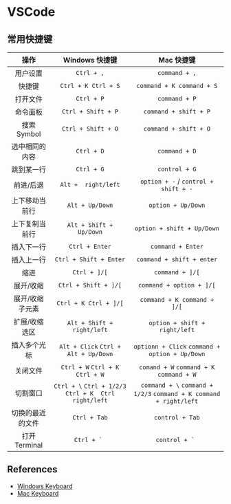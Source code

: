 # VSCode

## 常用快捷键

| 操作 | Windows 快捷键 | Mac 快捷键 |
| :--: | :--: | :--: |
| 用户设置 | `Ctrl + ,` | `command + ,` |
| 快捷键 | `Ctrl + K Ctrl + S` | `command + K command + S` |
| 打开文件 | `Ctrl + P` | `command + P` |
| 命令面板 | `Ctrl + Shift + P` | `command + shift + P` |
| 搜索 Symbol | `Ctrl + Shift + O` | `command + shift + O` |
| 选中相同的内容 | `Ctrl + D` | `command + D` |
| 跳到某一行 | `Ctrl + G` | `control + G` |
| 前进/后退 | `Alt +  right/left` | `option + -` / `control + shift + -` |
| 上下移动当前行 | `Alt + Up/Down` | `option + Up/Down` |
| 上下复制当前行 | `Alt + Shift + Up/Down` | `option + shift + Up/Down` |
| 插入下一行 | `Ctrl + Enter` | `command + Enter` |
| 插入上一行 | `Ctrl + Shift + Enter` | `command + shift + enter` |
| 缩进 | `Ctrl + ]/[` | `command + ]/[` |
| 展开/收缩 | `Ctrl + Shift + ]/[` | `command + option + ]/[` |
| 展开/收缩子元素 | `Ctrl + K Ctrl + ]/[` | `command + K command + ]/[` |
| 扩展/收缩选区 | `Alt + Shift + right/left` | `option + shift + right/left` |
| 插入多个光标 | `Alt + Click` `Ctrl + Alt + Up/Down` | `optionn + Click` `command + option + Up/Down`|
| 关闭文件 | `Ctrl + W` `Ctrl + K Ctrl + W` | `comand + W` `command + K command + W` |
| 切割窗口 | `Ctrl + \` `Ctrl + 1/2/3` `Ctrl + K  Ctrl right/left` | `command + \` `command + 1/2/3` `command + K command + right/left`|
| 切换的最近的文件 | `Ctrl + Tab` | `control + Tab` |
| 打开 Terminal | ```Ctrl + ` ``` | ```control + ` ```|

## References

- [Windows Keyboard](https://code.visualstudio.com/shortcuts/keyboard-shortcuts-windows.pdf)
- [Mac Keyboard](https://code.visualstudio.com/shortcuts/keyboard-shortcuts-windows.pdf)